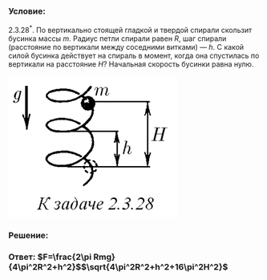 ###  Условие: 

$2.3.28^*.$ По вертикально стоящей гладкой и твердой спирали скользит бусинка массы $m$. Радиус петли спирали равен $R$, шаг спирали (расстояние по вертикали между соседними витками) — $h$. С какой силой бусинка действует на спираль в момент, когда она спустилась по вертикали на расстояние $H$? Начальная скорость бусинки равна нулю. 

![|337x283, 67%](../../img/2.3.28/statement.png) 

###  Решение: 

###  Ответ: $F=\frac{2\pi Rmg}{4\pi^2R^2+h^2}$$\sqrt{4\pi^2R^2+h^2+16\pi^2H^2}$ 
